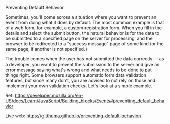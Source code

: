 Preventing Default Behavior

Sometimes, you'll come across a situation where you want to prevent an event from doing what it does by default. The most common example is that of a web form, for example, a custom registration form. When you fill in the details and select the submit button, the natural behavior is for the data to be submitted to a specified page on the server for processing, and the browser to be redirected to a "success message" page of some kind (or the same page, if another is not specified.)

The trouble comes when the user has not submitted the data correctly — as a developer, you want to prevent the submission to the server and give an error message saying what's wrong and what needs to be done to put things right. Some browsers support automatic form data validation features, but since many don't, you are advised to not rely on those and implement your own validation checks. Let's look at a simple example.

Ref: https://developer.mozilla.org/en-US/docs/Learn/JavaScript/Building_blocks/Events#preventing_default_behavior

Live web: https://gitthuma.github.io/preventing-default-behavior/
